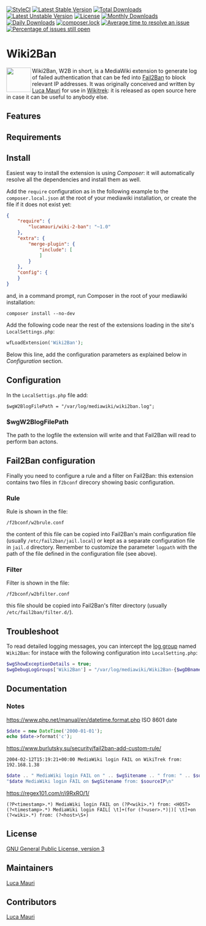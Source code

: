 [![StyleCI](https://github.styleci.io/repos/238323866/shield?branch=master)](https://github.styleci.io/repos/238323866)
[![Latest Stable Version](https://poser.pugx.org/lucamauri/page-to-github/v/stable)](https://packagist.org/packages/lucamauri/page-to-github)
[![Total Downloads](https://poser.pugx.org/lucamauri/page-to-github/downloads)](https://packagist.org/packages/lucamauri/page-to-github)
[![Latest Unstable Version](https://poser.pugx.org/lucamauri/page-to-github/v/unstable)](https://packagist.org/packages/lucamauri/page-to-github)
[![License](https://poser.pugx.org/lucamauri/page-to-github/license)](https://packagist.org/packages/lucamauri/page-to-github)
[![Monthly Downloads](https://poser.pugx.org/lucamauri/page-to-github/d/monthly)](https://packagist.org/packages/lucamauri/page-to-github)
[![Daily Downloads](https://poser.pugx.org/lucamauri/page-to-github/d/daily)](https://packagist.org/packages/lucamauri/page-to-github)
[![composer.lock](https://poser.pugx.org/lucamauri/page-to-github/composerlock)](https://packagist.org/packages/lucamauri/page-to-github)
[![Average time to resolve an issue](http://isitmaintained.com/badge/resolution/lucamauri/PageToGitHub.svg)](http://isitmaintained.com/project/lucamauri/PageToGitHub "Average time to resolve an issue")
[![Percentage of issues still open](http://isitmaintained.com/badge/open/lucamauri/PageToGitHub.svg)](http://isitmaintained.com/project/lucamauri/PageToGitHub "Percentage of issues still open")

# Wiki2Ban

<img align="left" width="64px" src="https://www.lucamauri.com/content/images/logo/Wiki2Ban.png">Wiki2Ban, W2B in short, is a MediaWiki extension to generate log of failed authentication that can be fed into [Fail2Ban](https://github.com/fail2ban/fail2ban) to block relevant IP addresses.
It was originally conceived and written by [Luca Mauri](https://github.com/lucamauri) for use in [Wikitrek](https://github.com/WikiTrek): it is released as open source here in case it can be useful to anybody else.

## Features

## Requirements

## Install

Easiest way to install the extension is using _Composer_: it will automatically resolve all the dependencies and install them as well.

Add the `require` configuration as in the following example to the `composer.local.json` at the root of your mediawiki installation, or create the file if it does not exist yet:

```JSON
{
    "require": {
        "lucamauri/wiki-2-ban": "~1.0"
    },
    "extra": {
        "merge-plugin": {
            "include": [
            ]
        }
    },
    "config": {
    }
}
```

and, in a command prompt, run Composer in the root of your mediawiki installation:

```
composer install --no-dev
```

Add the following code near the rest of the extensions loading in the site's `LocalSettings.php`:

```PHP
wfLoadExtension('Wiki2Ban');
```

Below this line, add the configuration parameters as explained below in _Configuration_ section.

## Configuration

In the `LocalSettigs.php` file add:

```
$wgW2BlogFilePath = "/var/log/mediawiki/wiki2ban.log";
```

### \$wgW2BlogFilePath

The path to the logfile the extension will write and that Fail2Ban will read to perform ban actons.

## Fail2Ban configuration

Finally you need to configure a rule and a filter on Fail2Ban: this extension contains two files in `f2bconf` direcory showing basic configuration.

### Rule

Rule is shown in the file:

```
/f2bconf/w2brule.conf
```

the content of this file can be copied into Fail2Ban's main configuration file (usually `/etc/fail2ban/jail.local`) or kept as a separate configuration file in `jail.d` directory. Remember to customize the parameter `logpath` with the path of the file defined in the configuration file (see above).

### Filter

Filter is shown in the file:

```
/f2bconf/w2bfilter.conf
```

this file should be copied into Fail2Ban's filter directory (usually `/etc/fail2ban/filter.d/`).

## Troubleshoot

To read detailed logging messages, you can intercept the [log group](https://www.mediawiki.org/wiki/Manual:$wgDebugLogGroups) named `Wiki2Ban`: for instace with the following configuration into `LocalSetting.php`:

```php
$wgShowExceptionDetails = true;
$wgDebugLogGroups['Wiki2Ban'] = "/var/log/mediawiki/Wiki2Ban-{$wgDBname}.log";
```

## Documentation

### Notes

https://www.php.net/manual/en/datetime.format.php
ISO 8601 date

```PHP
$date = new DateTime('2000-01-01');
echo $date->format('c');
```

https://www.burlutsky.su/security/fail2ban-add-custom-rule/

```log
2004-02-12T15:19:21+00:00 MediaWiki login FAIL on WikiTrek from: 192.168.1.38
```

```PHP
$date .. " MediaWiki login FAIL on " .. $wgSitename .. " from: " .. $sourceIP
"$date MediaWiki login FAIL on $wgSitename from: $sourceIP\n"
```

https://regex101.com/r/i9RxRO/1/

```regex
(?P<timestamp>.*) MediaWiki login FAIL on (?P<wiki>.*) from: <HOST>
(?<timestamp>.*) MediaWiki login FAIL[ \t]+(for (?<user>.*)|)[ \t]+on (?<wiki>.*) from: (?<host>\S+)
```

## License

[GNU General Public License, version 3](https://www.gnu.org/licenses/gpl-3.0.html)

## Maintainers

[Luca Mauri](https://github.com/lucamauri)

## Contributors

[Luca Mauri](https://github.com/lucamauri)
